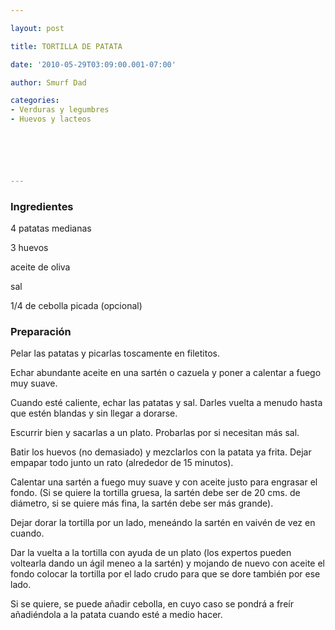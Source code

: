 ```yaml
---

layout: post

title: TORTILLA DE PATATA

date: '2010-05-29T03:09:00.001-07:00'

author: Smurf Dad

categories:
- Verduras y legumbres
- Huevos y lacteos






---
```


<h3>Ingredientes</h3>

4 patatas medianas

3 huevos

aceite de oliva

sal

1/4 de cebolla picada (opcional)

<h3>Preparación</h3>

Pelar las patatas y picarlas toscamente en filetitos.

Echar abundante aceite en una sartén o cazuela y poner a calentar a fuego muy suave.

Cuando esté caliente, echar las patatas y sal. Darles vuelta a menudo hasta que estén blandas y sin llegar a dorarse.

Escurrir bien y sacarlas a un plato. Probarlas por si necesitan más sal.

Batir los huevos (no demasiado) y mezclarlos con la patata ya frita. Dejar empapar todo junto un rato (alrededor de 15 minutos).

Calentar una sartén a fuego muy suave y con aceite justo para engrasar el fondo. (Si se quiere la tortilla gruesa, la sartén debe ser de 20 cms. de diámetro, si se quiere más fina, la sartén debe ser más grande).

Dejar dorar la tortilla por un lado, meneándo la sartén en vaivén de vez en cuando.

Dar la vuelta a la tortilla con ayuda de un plato (los expertos pueden voltearla dando un ágil meneo a la sartén) y mojando de nuevo con aceite el fondo colocar la tortilla por el lado crudo para que se dore también por ese lado.

Si se quiere, se puede añadir cebolla, en cuyo caso se pondrá a freír añadiéndola a la patata cuando esté a medio hacer.
